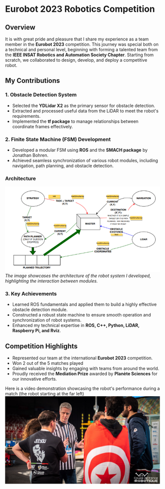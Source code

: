 # Eurobot 2023 Robotics Competition 

## Overview
It is with great pride and pleasure that I share my experience as a team member in the **Eurobot 2023** competition. This journey was special both on a technical and personal level, beginning with forming a talented team from the **IEEE INSAT Robotics and Automation Society Chapter**. Starting from scratch, we collaborated to design, develop, and deploy a competitive robot.

## My Contributions

### 1. Obstacle Detection System
- Selected the **YDLidar X2** as the primary sensor for obstacle detection.
- Extracted and processed useful data from the LiDAR to meet the robot's requirements.
- Implemented the **tf package** to manage relationships between coordinate frames effectively.

### 2. Finite State Machine (FSM) Development
- Developed a modular FSM using **ROS** and the **SMACH package** by Jonathan Bohren.
- Achieved seamless synchronization of various robot modules, including navigation, path planning, and obstacle detection.
### Architecture
![Robot Architecture](architecture.PNG)  
*The image showcases the architecture of the robot system I developed, highlighting the interaction between modules.*

### 3. Key Achievements
- Learned ROS fundamentals and applied them to build a highly effective obstacle detection module.
- Constructed a robust state machine to ensure smooth operation and synchronization of robot systems.
- Enhanced my technical expertise in **ROS, C++, Python, LiDAR, Raspberry Pi, and Rviz**.

## Competition Highlights
- Represented our team at the international **Eurobot 2023** competition.
- Won 2 out of the 5 matches played
- Gained valuable insights by engaging with teams from around the world.
- Proudly received the **Mediation Prize** awarded by **Planète Sciences** for our innovative efforts.

Here is a video demonstration showcasing the robot's performance during a match (the robot starting at the far left) 
[![Video Demo](Eurobot2023.jpg)](Eurobot2023.mp4)



